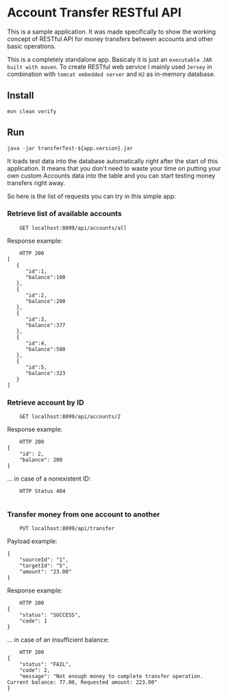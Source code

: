 # Account Transfer RESTful API

This is a sample application. It was made specifically to show the working concept of RESTful API for money
transfers between accounts and other basic operations.

This is a completely standalone app. Basicaly it is just an `executable JAR built with maven`.
To create RESTful web service I mainly used `Jersey` in combination with `tomcat embedded server` and `H2` 
as in-memory database. 

## Install

    mvn clean verify 

## Run 

    java -jar transferTest-${app.version}.jar 


It loads test data into the database automatically right after the start of this application. It means that you don't need
to waste your time on putting your own custom Accounts data into the table and you can start testing money transfers right away.

So here is the list of requests you can try in this simple app:

### Retrieve list of available accounts

```
    GET localhost:8099/api/accounts/all
```
Response example:
```
    HTTP 200 
[  
   {  
      "id":1,
      "balance":100
   },
   {  
      "id":2,
      "balance":200
   },
   {  
      "id":3,
      "balance":377
   },
   {  
      "id":4,
      "balance":500
   },
   {  
      "id":5,
      "balance":323
   }
]
```
### Retrieve account by ID

```
    GET localhost:8099/api/accounts/2
```
Response example:

```
    HTTP 200 
{
    "id": 2,
    "balance": 200
}
```
... in case of a nonexistent ID:
```
    HTTP Status 404
    
```

### Transfer money from one account to another

```
    PUT localhost:8099/api/transfer
```
Payload example:
```
{
	"sourceId": "1",
	"targetId": "5",
	"amount": "23.00"
}
```
Response example:

```
    HTTP 200 
{
    "status": "SUCCESS",
    "code": 1
}
```
... in case of an insufficient balance:
```
    HTTP 200 
{
    "status": "FAIL",
    "code": 2,
    "message": "Not enough money to complete transfer operation. Current balance: 77.00, Requested amount: 223.00"
}
```
